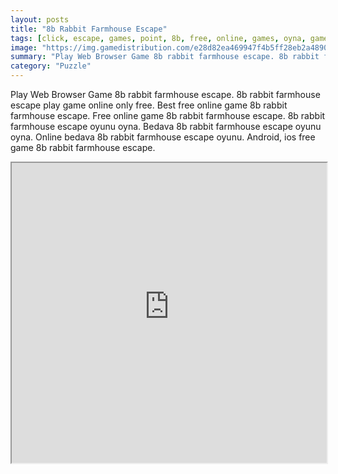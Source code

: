 ```yaml
---
layout: posts
title: "8b Rabbit Farmhouse Escape"
tags: [click, escape, games, point, 8b, free, online, games, oyna, game, free, games, play, play, games]
image: "https://img.gamedistribution.com/e28d82ea469947f4b5ff28eb2a4890ad.jpg"
summary: "Play Web Browser Game 8b rabbit farmhouse escape. 8b rabbit farmhouse escape play game online only free. Best free online game 8b rabbit farmhouse escape. Free online game 8b rabbit farmhouse escape. 8b rabbit farmhouse escape oyunu oyna. Bedava 8b rabbit farmhouse escape oyunu oyna. Online bedava 8b rabbit farmhouse escape oyunu. Android, ios free game 8b rabbit farmhouse escape."
category: "Puzzle"
---
```


Play Web Browser Game 8b rabbit farmhouse escape. 8b rabbit farmhouse escape play game online only free. Best free online game 8b rabbit farmhouse escape. Free online game 8b rabbit farmhouse escape. 8b rabbit farmhouse escape oyunu oyna. Bedava 8b rabbit farmhouse escape oyunu oyna. Online bedava 8b rabbit farmhouse escape oyunu. Android, ios free game 8b rabbit farmhouse escape.

<iframe width="100%" height="480px;" src="https://flash.gamedistribution.com?game=e28d82ea469947f4b5ff28eb2a4890ad"></iframe>